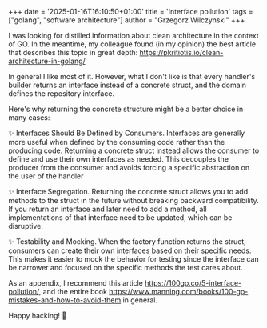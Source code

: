 +++
date = '2025-01-16T16:10:50+01:00'
title = 'Interface pollution'
tags = ["golang", "software architecture"]
author = "Grzegorz Wilczynski"
+++

I was looking for distilled information about clean architecture in the context of GO. In the meantime, my colleague found (in my opinion) the best article that describes this topic in great depth: https://pkritiotis.io/clean-architecture-in-golang/

In general I like most of it. However, what I don't like is that every handler's builder returns an interface instead of a concrete struct, and the domain defines the repository interface.

Here's why returning the concrete structure might be a better choice in many cases:

✨ Interfaces Should Be Defined by Consumers. Interfaces are generally more useful when defined by the consuming code rather than the producing code. Returning a concrete struct instead allows the consumer to define and use their own interfaces as needed. This decouples the producer from the consumer and avoids forcing a specific abstraction on the user of the handler

✨ Interface Segregation. Returning the concrete struct allows you to add methods to the struct in the future without breaking backward compatibility. If you return an interface and later need to add a method, all implementations of that interface need to be updated, which can be disruptive.

✨ Testability and Mocking. When the factory function returns the struct, consumers can create their own interfaces based on their specific needs. This makes it easier to mock the behavior for testing since the interface can be narrower and focused on the specific methods the test cares about.

As an appendix, I recommend this article https://100go.co/5-interface-pollution/, and the entire book https://www.manning.com/books/100-go-mistakes-and-how-to-avoid-them in general.

Happy hacking! 🚀
